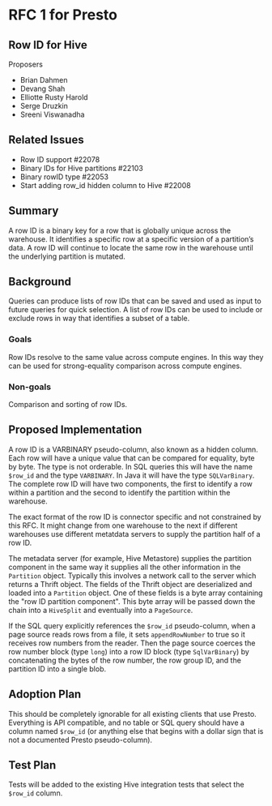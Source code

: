 # **RFC 1 for Presto**

## Row ID for Hive

Proposers

* Brian Dahmen
* Devang Shah
* Elliotte Rusty Harold
* Serge Druzkin
* Sreeni Viswanadha

## Related Issues

* Row ID support #22078
* Binary IDs for Hive partitions #22103
* Binary rowID type #22053
* Start adding row\_id hidden column to Hive #22008


## Summary

A row ID is a binary key for a row that is globally unique across the warehouse.
It identifies a specific row at a specific version of a partition’s data. A row
ID will continue to locate the same row in the warehouse until the underlying
partition is mutated.

## Background

Queries can produce lists of row IDs that can be saved and used as input to
future queries for quick selection. A list of row IDs can be used to include or
exclude rows in way that identifies a subset of a table.

### Goals

Row IDs resolve to the same value across compute engines. In this way they can
be used for strong-equality comparison across compute engines.

### Non-goals

Comparison and sorting of row IDs.

## Proposed Implementation

A row ID is a VARBINARY pseudo-column, also known as a hidden column. Each row
will have a unique value that can be compared for equality, byte by byte. The
type is not orderable. In SQL queries this will have the name `$row_id` and
the type `VARBINARY`. In Java it will have the type `SQLVarBinary`.
The complete row ID will have two components,
the first to identify a row within a partition and the second to identify the
partition within the warehouse.

The exact format of the row ID is connector specific and not constrained by this
RFC. It might change from one warehouse to the next if different warehouses use
different metatdata servers to supply the partition half of a row ID.

The metadata server (for example, Hive Metastore) supplies the partition component
in the same way it supplies all the other information in the `Partition` object.
Typically this involves a network call to the server which returns a Thrift
object. The fields of the Thrift object are deserialized and loaded into a
`Partition` object. One of these fields is a byte array containing the
"row ID partition component". This byte array will be passed down the chain into a
`HiveSplit` and eventually into a `PageSource`.

If the SQL query explicitly references the `$row_id`
pseudo-column, when a page source reads rows from a file, it sets `appendRowNumber` to true 
so it receives row numbers from the reader. Then the page source coerces the 
row number block (type `long`) into a row ID block (type `SqlVarBinary`) by concatenating
the bytes of the row number, the row group ID, and the partition ID into a single 
blob.

## Adoption Plan

This should be completely ignorable for all existing clients that use Presto.
Everything is API compatible, and no table or SQL query should have a column named
`$row_id` (or anything else that begins with a dollar sign that is not a documented
Presto pseudo-column).

## Test Plan

Tests will be added to the existing Hive integration tests that select the 
`$row_id` column.

